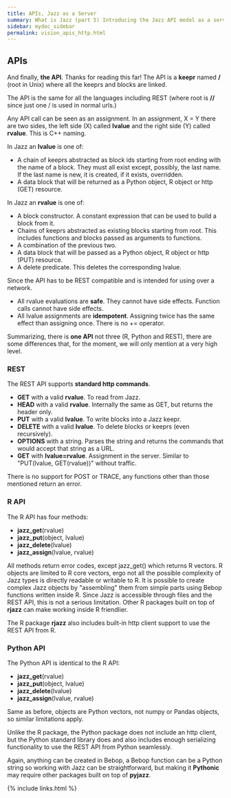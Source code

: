 ```yaml
---
title: APIs, Jazz as a Server
summary: What is Jazz (part 5) Introducing the Jazz API model as a server and from the clients.
sidebar: mydoc_sidebar
permalink: vision_apis_http.html
---
```


## APIs

And finally, **the API**. Thanks for reading this far! The API is a **keepr** named **/** (root in Unix) where all the keeprs and blocks
are linked.

The API is the same for all the languages including REST (where root is **//** since just one / is used in normal urls.)

Any API call can be seen as an assignment. In an assignment, X = Y there are two sides, the left side (X) called **lvalue** and the right
side (Y) called **rvalue**. This is C++ naming.

In Jazz an **lvalue** is one of:

* A chain of keeprs abstracted as block ids starting from root ending with the name of a block. They must all exist except, possibly, the last
name. If the last name is new, it is created, if it exists, overridden.
* A data block that will be returned as a Python object, R object or http (GET) resource.

In Jazz an **rvalue** is one of:

* A block constructor. A constant expression that can be used to build a block from it.
* Chains of keeprs abstracted as existing blocks starting from root. This includes functions and blocks passed as arguments to functions.
* A combination of the previous two.
* A data block that will be passed as a Python object, R object or http (PUT) resource.
* A delete predicate. This deletes the corresponding lvalue.

Since the API has to be REST compatible and is intended for using over a network.

* All rvalue evaluations are **safe**. They cannot have side effects. Function calls cannot have side effects.
* All lvalue assignments are **idempotent**. Assigning twice has the same effect than assigning once. There is no += operator.

Summarizing, there is **one API** not three (R, Python and REST), there are some differences that, for the moment, we will only mention at a
very high level.

### REST

The REST API supports **standard http commands**.

* **GET** with a valid **rvalue**. To read from Jazz.
* **HEAD** with a valid **rvalue**. Internally the same as GET, but returns the header only.
* **PUT** with a valid **lvalue**. To write blocks into a Jazz keepr.
* **DELETE** with a valid **lvalue**. To delete blocks or keeprs (even recursively).
* **OPTIONS** with a string. Parses the string and returns the commands that would accept that string as a URL.
* **GET** with **lvalue=rvalue**. Assignment in the server. Similar to "PUT(lvalue, GET(rvalue))" without traffic.

There is no support for POST or TRACE, any functions other than those mentioned return an error.

### R API

The R API has four methods:

* **jazz_get**(rvalue)
* **jazz_put**(object, lvalue)
* **jazz_delete**(lvalue)
* **jazz_assign**(lvalue, rvalue)

All methods return error codes, except jazz_get() which returns R vectors. R objects are limited to R core vectors, ergo not all the
possible complexity of Jazz types is directly readable or writable to R. It is possible to create complex Jazz objects by "assembling"
them from simple parts using Bebop functions written inside R. Since Jazz is accessible through files and the REST API, this is not a
serious limitation. Other R packages built on top of **rjazz** can make working inside R friendlier.

The R package **rjazz** also includes built-in http client support to use the REST API from R.

### Python API

The Python API is identical to the R API:

* **jazz_get**(rvalue)
* **jazz_put**(object, lvalue)
* **jazz_delete**(lvalue)
* **jazz_assign**(lvalue, rvalue)

Same as before, objects are Python vectors, not numpy or Pandas objects, so similar limitations apply.

Unlike the R package, the Python package does not include an http client, but the Python standard library does and also includes enough
serializing functionality to use the REST API from Python seamlessly.

Again, anything can be created in Bebop, a Bebop function can be a Python string so working with Jazz can be straightforward, but making
it **Pythonic** may require other packages built on top of **pyjazz**.

{% include links.html %}
